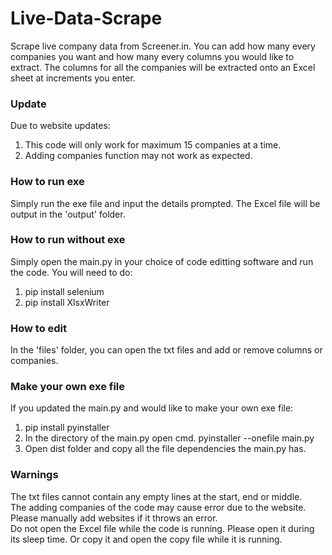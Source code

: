 # Live-Data-Scrape
Scrape live company data from Screener.in. You can add how many every companies you want and how many every columns you would like to extract. The columns for all the companies will be extracted onto an Excel sheet at increments you enter.

### Update ###
Due to website updates:
1) This code will only work for maximum 15 companies at a time.
2) Adding companies function may not work as expected.

### How to run exe ###
Simply run the exe file and input the details prompted.
The Excel file will be output in the 'output' folder.

### How to run without exe ###
Simply open the main.py in your choice of code editting software and run the code.
You will need to do:
1) pip install selenium
2) pip install XlsxWriter

### How to edit ###
In the 'files' folder, you can open the txt files and add or remove columns or companies.

### Make your own exe file ###
If you updated the main.py and would like to make your own exe file:
1) pip install pyinstaller
2) In the directory of the main.py open cmd. 
   pyinstaller --onefile main.py
3) Open dist folder and copy all the file dependencies the main.py has.

### Warnings ###
The txt files cannot contain any empty lines at the start, end or middle.<br />
The adding companies of the code may cause error due to the website. Please manually add websites if it throws an error.<br />
Do not open the Excel file while the code is running. Please open it during its sleep time. Or copy it and open the copy file while it is running.
